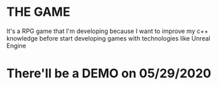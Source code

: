 # THE GAME

It's a RPG game that I'm developing because I want to improve my c++ knowledge before start developing games with technologies like Unreal Engine

# There'll be a DEMO on 05/29/2020
